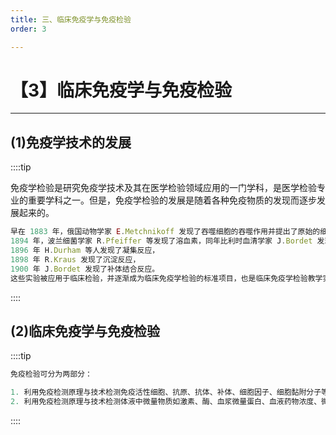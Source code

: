 ```yaml
---
title: 三、临床免疫学与免疫检验
order: 3

---
```


# 【3】临床免疫学与免疫检验

<kaodian :text="'免疫学检验记忆卡'" />

<!-- ###### 第一章 概述

> 临床免疫学检验 -->

<beitiM/>

---

## (1)免疫学技术的发展

<son :text="'免疫学检验记忆卡'" text10="(1)免疫学技术的发展" :textOption="[['了解','基础知识'],['了解','基础知识'],['了解','基础知识']]" />

::::tip

免疫学检验是研究免疫学技术及其在医学检验领域应用的一门学科，是医学检验专业的重要学科之一。但是，免疫学检验的发展是随着各种免疫物质的发现而逐步发展起来的。

```js
早在 1883 年，俄国动物学家 E.Metchnikoff 发现了吞噬细胞的吞噬作用并提出了原始的细胞免疫学说，
1894 年，波兰细菌学家 R.Pfeiffer 等发现了溶血素，同年比利时血清学家 J.Bordet 发现了补体，这些发现提出了最早的体液免疫学说。与此同时，研究抗原抗体体外反应的血清学（sero10gy）也逐渐形成和发展起来。
1896 年 H.Durham 等人发现了凝集反应，
1898 年 R.Kraus 发现了沉淀反应，
1900 年 J.Bordet 发现了补体结合反应。
这些实验被应用于临床检验，并逐渐成为临床免疫学检验的标准项目，也是临床免疫学检验教学实验中的经典实验。在免疫学理论与生物学技术的长期发展过程中，许多经典技术又被加以革新与放大而派生出许多新的技术与方法，这些方法和技术在医学研究与临床诊断的运用中发挥了不可估量的作用。
```

::::

## (2)临床免疫学与免疫检验

<son :text="'免疫学检验记忆卡'" text11="(2)临床免疫学与免疫检验" :textOption="[['了解','基础知识'],['了解','基础知识'],['了解','基础知识']]" />

::::tip

```js
免疫检验可分为两部分：

1. 利用免疫检测原理与技术检测免疫活性细胞、抗原、抗体、补体、细胞因子、细胞黏附分子等免疫相关物质。
2. 利用免疫检测原理与技术检测体液中微量物质如激素、酶、血浆微量蛋白、血液药物浓度、微量元素。
```

::::
